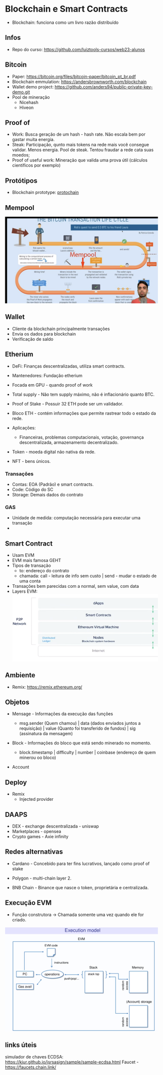 # Blockchain e Smart Contracts

- Blockchain: funciona como um livro razão distribuído

## Infos
- Repo do curso: https://github.com/luiztools-cursos/web23-alunos

## Bitcoin

- Paper: https://bitcoin.org/files/bitcoin-paper/bitcoin_pt_br.pdf
- Blockchain emmulation: https://andersbrownworth.com/blockchain
- Wallet demo project: https://github.com/anders94/public-private-key-demo.git
- Pool de mineração
    - Nicehash
    - Hiveon

## Proof of

- Work: Busca geração de um hash - hash rate. Não escala bem por gastar muita energia.
- Steak: Participação, qunto mais tokens na rede mais você consegue validar. Menos energia. Pool de steak. Tentou fraudar a rede cata suas moedos;
- Proof of useful work: Mineração que valida uma prova útil (cálculos científicos por exemplo)

## Protótipos

- Blockchain prototype: [protochain](./01-blockchain/01-protochain/READNE.md)

## Mempool

![mempool](./img-curso/mempool.png)

## Wallet

- Cliente da blockchain principalmente transações
- Envia os dados para blockchain
- Verificação de saldo


## Etherium

- DeFi: Finanças descentralizadas, utiliza smart contracts.
- Mantenedores: Fundação etherium
- Focada em GPU - quando proof of work
- Total supply - Não tem supply máximo, não é inflacionário quanto BTC.
- Proof of Stake - Possuir 32 ETH pode ser um validador.
- Bloco ETH - contém informações que permite rastrear todo o estado da rede.
- Aplicações:

    - Financeiras, problemas computacionais, votação, governança descentralizada, armazenamento decentralizado.
- Token - moeda digital não nativa da rede.
- NFT - bens únicos.

### Transações

- Contas: EOA (Padrão) e smart contracts.
- Code: Código do SC
- Storage: Demais dados do contrato

### GAS

- Unidade de medida: computação necessária para executar uma transação
-

## Smart Contract

- Usam EVM
- EVM mais famosa GEHT
- Tipos de transação
    - to: endereço do contrato
    - chamada: call - leitura de info sem custo | send - mudar o estado de uma conta
- Transações bem parecidas com a normal, sem value, com data
- Layers EVM:
![EVM](./img-curso/evm_2.png)


## Ambiente

- Remix: https://remix.ethereum.org/

## Objetos

- Mensage - Informações da execução das funções
    - msg.sender (Quem chamou) | data (dados enviados juntos a requisição) | value (Quanto foi transferido de fundos) | sig (assinatura da mensagem)

- Block - Informações do bloco que está sendo minerado no momento.
    - block.timestamp | difficulty | number | coinbase (endereço de quem minerou oo bloco)

- Account

## Deploy

- Remix
    - Injected provider

## DAAPS

- DEX - exchange descentralizada - uniswap
- Marketplaces - opensea
- Crypto games - Axie infinity

## Redes alternativas

- Cardano - Concebido para ter fins lucrativos, lançado como proof of stake

- Polygon - multi-chain layer 2.

- BNB Chain - Binance que nasce o token, proprietária e centralizada.

## Execução EVM
* Função construtora -> Chamada somente uma vez quando ele for criado.

![EVM](./img-curso/evm.png)

## links úteis

simulador de chaves ECDSA: https://kjur.github.io/jsrsasign/sample/sample-ecdsa.html
Faucet - https://faucets.chain.link/
